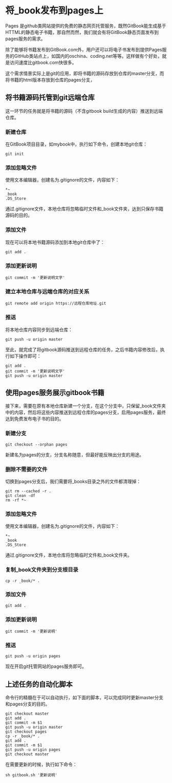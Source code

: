 # 将_book发布到pages上
Pages 是github类网站提供的免费的静态网页托管服务，既然GitBook能生成基于HTTML的静态电子书籍，那自然而然，我们就会有将GitBook静态页面发布到pages服务的需求。

除了能够将书籍发布到GitBook.com外，用户还可以将电子书发布到提供Pages服务的GitHub类站点上，如国内的oschina、coding.net等等。这样做有个好处，就是访问速度比gitbook.com快很多。

这个需求情景实际上是git的应用，即将书籍的源码存放到仓库的master分支，而将书籍的html版本存放到仓库的pages分支，

## 将书籍源码托管到git远端仓库
这一环节的任务就是将书籍的源码（不含gitbook build生成的内容）推送到远端仓库。

### 新建仓库
在GitBook项目目录，如mybook中，执行如下命令，创建本地git仓库：
```
git init
```
### 添加忽略文件
使用文本编辑器，创建名为.gitignore的文件，内容如下：
```
*~
_book
.DS_Store
```
通过.gitignore文件，本地仓库将忽略临时文件和_book文件夹，达到只保存书籍源码的目的。

### 添加文件
现在可以将本地书籍源码添加到本地git仓库中了：
```
git add .
```
### 添加更新说明
```
git commit -m '更新说明文字'
```
### 建立本地仓库与远端仓库的对应关系
```
git remote add origin https://远程仓库地址.git
```
### 推送
将本地仓库内容同步到远端仓库：
```
git push -u origin master
```
至此，就完成了将gitbook源码推送到远程仓库的任务，之后书籍内容修改后，执行如下操作即可：
```
git add .
git commit -m '更新说明文字'
git push -u origin master
```
## 使用pages服务展示gitbook书籍
接下来，需要在原有本地仓库新建一个分支，在这个分支中，只保留_book文件夹中的内容，然后将这些内容推送到远程仓库的pages分支，启用pages服务，最终达到免费发布电子书的目的。

### 新建分支
```
git checkout --orphan pages
```
新建名为pages的分支，分支名称随意，但最好能反映出分支的用途。

### 删除不需要的文件
切换到pages分支后，我们需要将_books目录之外的文件都清理掉：
```
git rm --cached -r .
git clean -df
rm -rf *~
```
### 添加忽略文件
使用文本编辑器，创建名为.gitignore的文件，内容如下：
```
*~
_book
.DS_Store
```
通过.gitignore文件，本地仓库将忽略临时文件和_book文件夹。

### 复制_book文件夹到分支根目录
```
cp -r _book/* .
```
### 添加文件
```
git add .
```
### 添加更新说明
```
git commit -m '更新说明'
```
### 推送
```
git push -u origin pages
```
现在开启git托管网站的pages服务即可。

## 上述任务的自动化脚本
命令行的精髓在于可以自动执行，如下面的脚本，可以完成同时更新master分支和pages分支的目的。
```
git checkout master
git add .
git commit -m $1
git push -u origin master
git checkout pages
cp -r _book/* .
git add .
git commit -m $1
git push -u origin pages
git checkout master
```
在需要更新的时候，执行如下命令：
```
sh gitbook.sh '更新说明'
```